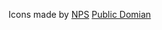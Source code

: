 Icons made by [NPS](http://thenounproject.com/edward/collection/national-park-service/)
[Public Domian](http://creativecommons.org/publicdomain/mark/1.0/)
